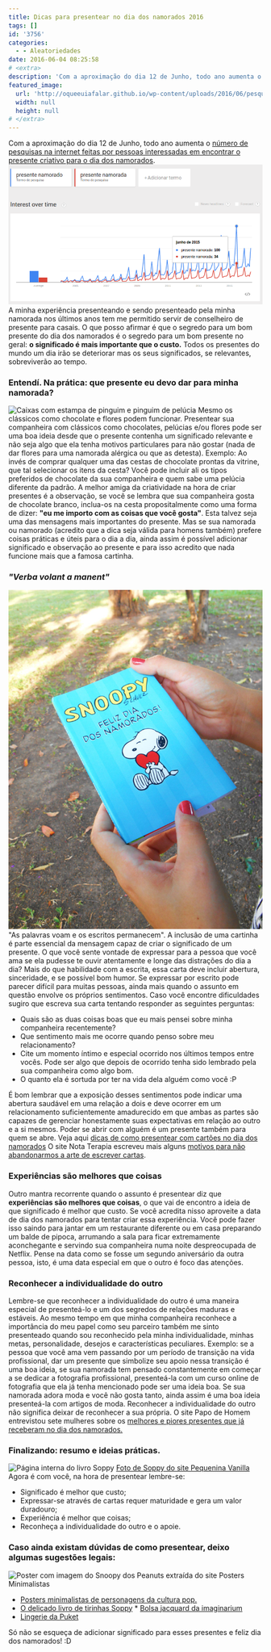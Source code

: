 ```yaml
---
title: Dicas para presentear no dia dos namorados 2016
tags: []
id: '3756'
categories:
  - - Aleatoriedades
date: 2016-06-04 08:25:58
# <extra>
description: 'Com a aproximação do dia 12 de Junho, todo ano aumenta o número de pesquisas na internet feitas por pessoas interessadas em encontrar o presente criativo para o dia dos namorados. A minha experiência presenteando e sendo presenteado pela minha namorada nos últimos anos tem me permitido servir de conselheiro de presente para casais. O que posso afirmar é que o segredo para um bom presente do dia dos namorados é o segredo para um bom presente no geral: o significado é mais importante que o custo. Todos os presentes do mundo um dia irão se deteriorar mas os seus significados, se relevantes, sobreviverão ao tempo. Entendí. Na prática: que presente eu devo dar para minha namorada?'
featured_image: 
  url: 'http://oqueeuiafalar.github.io/wp-content/uploads/2016/06/pesquisa-dia-dos-namorados-google.png'
  width: null
  height: null
# </extra>
---
```


Com a aproximação do dia 12 de Junho, todo ano aumenta o [número de pesquisas na internet feitas por pessoas interessadas em encontrar o presente criativo para o dia dos namorados](https://www.google.com/trends/explore#q=presente%20namorado%2C%20presente%20namorada&cmpt=q&tz=Etc%2FGMT%2B3). [![Gráfico de pesquisas no google por presentes de dia dos namorados](/wp-content/uploads/2016/06/pesquisa-dia-dos-namorados-google.png "Gráfico de pesquisas no google por presentes de dia dos namorados")](https://www.google.com/trends/explore#q=presente%20namorado%2C%20presente%20namorada&cmpt=q&tz=Etc%2FGMT%2B3) A minha experiência presenteando e sendo presenteado pela minha namorada nos últimos anos tem me permitido servir de conselheiro de presente para casais. O que posso afirmar é que o segredo para um bom presente do dia dos namorados é o segredo para um bom presente no geral: **o significado é mais importante que o custo.** Todos os presentes do mundo um dia irão se deteriorar mas os seus significados, se relevantes, sobreviverão ao tempo.

### Entendí. Na prática: que presente eu devo dar para minha namorada?

![Caixas com estampa de pinguim e pinguim de pelúcia](/wp-content/uploads/2016/06/presentes-de-aniversario.jpg) Mesmo os clássicos como chocolate e flores podem funcionar. Presentear sua companheira com clássicos como chocolates, pelúcias e/ou flores pode ser uma boa ideia desde que o presente contenha um significado relevante e não seja algo que ela tenha motivos particulares para não gostar (nada de dar flores para uma namorada alérgica ou que as detesta). Exemplo: Ao invés de comprar qualquer uma das cestas de chocolate prontas da vitrine, que tal selecionar os itens da cesta? Você pode incluir ali os tipos preferidos de chocolate da sua companheira e quem sabe uma pelúcia diferente da padrão. A melhor amiga da criatividade na hora de criar presentes é a observação, se você se lembra que sua companheira gosta de chocolate branco, inclua-os na cesta propositalmente como uma forma de dizer: **"eu me importo com as coisas que você gosta"**. Esta talvez seja uma das mensagens mais importantes do presente. Mas se sua namorada ou namorado (acredito que a dica seja válida para homens também) prefere coisas práticas e úteis para o dia a dia, ainda assim é possível adicionar significado e observação ao presente e para isso acredito que nada funcione mais que a famosa cartinha.

### _"Verba volant a manent"_

![Capa de livro/cartão do Snoopy](/wp-content/uploads/2015/01/DSCN0131.jpg "Um cartão que fiz para dia dos namorados em 2014") "As palavras voam e os escritos permanecem". A inclusão de uma cartinha é parte essencial da mensagem capaz de criar o significado de um presente. O que você sente vontade de expressar para a pessoa que você ama se ela pudesse te ouvir atentamente e longe das distrações do dia a dia? Mais do que habilidade com a escrita, essa carta deve incluir abertura, sinceridade, e se possível bom humor. Se expressar por escrito pode parecer difícil para muitas pessoas, ainda mais quando o assunto em questão envolve os próprios sentimentos. Caso você encontre dificuldades sugiro que escreva sua carta tentando responder as seguintes perguntas:

*   Quais são as duas coisas boas que eu mais pensei sobre minha companheira recentemente?
*   Que sentimento mais me ocorre quando penso sobre meu relacionamento?
*   Cite um momento íntimo e especial ocorrido nos últimos tempos entre vocês. Pode ser algo que depois de ocorrido tenha sido lembrado pela sua companheira como algo bom.
*   O quanto ela é sortuda por ter na vida dela alguém como você :P

É bom lembrar que a exposição desses sentimentos pode indicar uma abertura saudável em uma relação a dois e deve ocorrer em um relacionamento suficientemente amadurecido em que ambas as partes são capazes de gerenciar honestamente suas expectativas em relação ao outro e a si mesmos. Poder se abrir com alguém é um presente também para quem se abre. Veja aqui [dicas de como presentear com cartões no dia dos namorados](http://natalia.blog.br/2015/01/21/cartoes-para-namorados-download-e-dicas-para-presentear/) O site Nota Terapia escreveu mais alguns [motivos para não abandonarmos a arte de escrever cartas](http://notaterapia.com.br/2015/12/26/9-motivos-para-nao-abandonar-a-arte-de-escrever-cartas/).

### Experiências são melhores que coisas

Outro mantra recorrente quando o assunto é presentear diz que **experiências são melhores que coisas**, o que vai de encontro a ideia de que significado é melhor que custo. Se você acredita nisso aproveite a data de dia dos namorados para tentar criar essa experiência. Você pode fazer isso saindo para jantar em um restaurante diferente ou em casa preparando um balde de pipoca, arrumando a sala para ficar extremamente aconchegante e servindo sua companheira numa noite despreocupada de Netflix. Pense na data como se fosse um segundo aniversário da outra pessoa, isto, é uma data especial em que o outro é foco das atenções.

### Reconhecer a individualidade do outro

Lembre-se que reconhecer a individualidade do outro é uma maneira especial de presenteá-lo e um dos segredos de relações maduras e estáveis. Ao mesmo tempo em que minha companheira reconhece a importância do meu papel como seu parceiro também me sinto presenteado quando sou reconhecido pela minha individualidade, minhas metas, personalidade, desejos e características peculiares. Exemplo: se a pessoa que você ama vem passando por um período de transição na vida profissional, dar um presente que simbolize seu apoio nessa transição é uma boa ideia, se sua namorada tem pensado constantemente em começar a se dedicar a fotografia profissional, presenteá-la com um curso online de fotografia que ela já tenha mencionado pode ser uma ideia boa. Se sua namorada adora moda e você não gosta tanto, ainda assim é uma boa ideia presenteá-la com artigos de moda. Reconhecer a individualidade do outro não significa deixar de reconhecer a sua própria. O site Papo de Homem entrevistou sete mulheres sobre os [melhores e piores presentes que já receberam no dia dos namorados.](http://papodehomem.com.br/presente-de-dia-dos-namorados-explicados-por-mulheres/)

### Finalizando: resumo e ideias práticas.

![Página interna do livro Soppy](/wp-content/uploads/2016/06/soppy-pequenina-vanilla.jpg "Foto do livro Soppy") [Foto de Soppy do site Pequenina Vanilla](www.pequeninavanilla.com.br/soppy-a-love-story) Agora é com você, na hora de presentear lembre-se:

*   Significado é melhor que custo;
*   Expressar-se através de cartas requer maturidade e gera um valor duradouro;
*   Experiência é melhor que coisas;
*   Reconheça a individualidade do outro e o apoie.

### Caso ainda existam dúvidas de como presentear, deixo algumas sugestões legais:

![Poster com imagem do Snoopy dos Peanuts extraída do site Posters Minimalistas](/wp-content/uploads/2016/06/snoopy-quadro-posters-minimalistas.png "Poster com imagem do Snoopy dos Peanuts extraída do site Posters Minimalistas")

*   [Posters minimalistas de personagens da cultura pop.](http://postersminimalistas.com.br)
*   [O delicado livro de tirinhas Soppy](http://livraria.folha.com.br/livros/literatura-estrangeira/soppy-philippa-rice-1338659.html)
[](http://livraria.folha.com.br/livros/literatura-estrangeira/soppy-philippa-rice-1338659.html)*   [](http://livraria.folha.com.br/livros/literatura-estrangeira/soppy-philippa-rice-1338659.html)[Bolsa jacquard da imaginarium](http://loja.imaginarium.com.br/bolsa-jacquard-amores.html)
*   [Lingerie da Puket](http://www.puket.com.br/mulher/lingerie)

Só não se esqueça de adicionar significado para esses presentes e feliz dia dos namorados! :D
